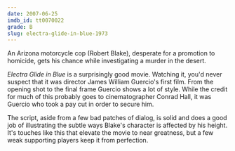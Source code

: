 ```yaml
---
date: 2007-06-25
imdb_id: tt0070022
grade: B
slug: electra-glide-in-blue-1973
---
```


An Arizona motorcycle cop (Robert Blake), desperate for a promotion to homicide, gets his chance while investigating a murder in the desert.

_Electra Glide in Blue_ is a surprisingly good movie. Watching it, you'd never suspect that it was director James William Guercio's first film. From the opening shot to the final frame Guercio shows a lot of style. While the credit for much of this probably goes to cinematographer Conrad Hall, it was Guercio who took a pay cut in order to secure him.

The script, aside from a few bad patches of dialog, is solid and does a good job of illustrating the subtle ways Blake's character is affected by his height. It's touches like this that elevate the movie to near greatness, but a few weak supporting players keep it from perfection.
